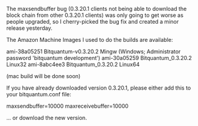 The maxsendbuffer bug (0.3.20.1 clients not being able to download the block chain from other 0.3.20.1 clients) was only going to get
worse as people upgraded, so I cherry-picked the bug fix and created a minor release yesterday.

The Amazon Machine Images I used to do the builds are available:

  ami-38a05251   Bitquantum-v0.3.20.2 Mingw    (Windows; Administrator password 'bitquantum development')
  ami-30a05259   Bitquantum_0.3.20.2 Linux32
  ami-8abc4ee3   Bitquantum_0.3.20.2 Linux64

(mac build will be done soon)

If you have already downloaded version 0.3.20.1, please either add this to your bitquantum.conf file:

  maxsendbuffer=10000
  maxreceivebuffer=10000

... or download the new version.
